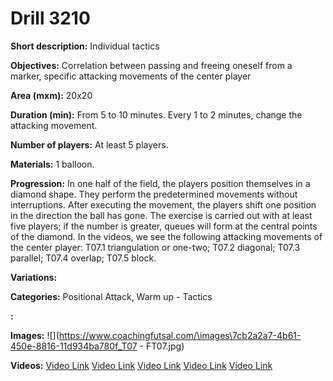 # Drill 3210

**Short description:**
Individual tactics

**Objectives:**
Correlation between passing and freeing oneself from a marker, specific attacking movements of the center player

**Area (mxm):**
20x20

**Duration (min):**
From 5 to 10 minutes. Every 1 to 2 minutes, change the attacking movement.

**Number of players:**
At least 5 players.

**Materials:**
1 balloon.

**Progression:**
In one half of the field, the players position themselves in a diamond shape. They perform the predetermined movements without interruptions. After executing the movement, the players shift one position in the direction the ball has gone. The exercise is carried out with at least five players; if the number is greater, queues will form at the central points of the diamond. In the videos, we see the following attacking movements of the center player: T07.1 triangulation or one-two; T07.2 diagonal; T07.3 parallel; T07.4 overlap; T07.5 block.

**Variations:**


**Categories:**
Positional Attack, Warm up - Tactics

**:**


**Images:**
![](https://www.coachingfutsal.com/\images\7cb2a2a7-4b61-450e-8816-11d934ba780f_T07 - FT07.jpg)

**Videos:**
[Video Link](https://www.youtube.com/embed/9ACDC4eeQIA)
[Video Link](https://www.youtube.com/embed/fyug8loE9eM)
[Video Link](https://www.youtube.com/embed/ADgN0CPN-is)
[Video Link](https://www.youtube.com/embed/slu5ogZodK0)
[Video Link](https://www.youtube.com/embed/hPQsbPayq3o)

